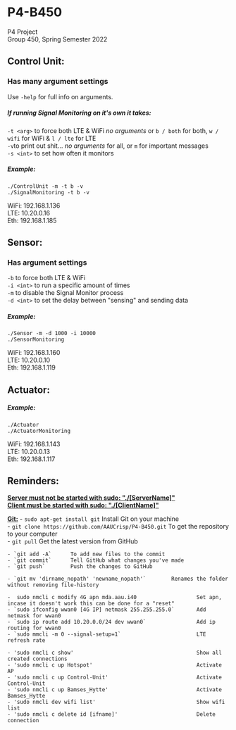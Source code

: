 # P4-B450
P4 Project  
Group 450, Spring Semester 2022  


## Control Unit:
### Has many argument settings
Use `-help` for full info on arguments.  
  
##### If running Signal Monitoring on it's own it takes:  
`-t <arg>` to force both LTE & WiFi  *no arguments* or `b / both` for both, `w / wifi` for WiFi & `l / lte` for LTE  
`-v`to print out shit... *no arguments* for all, or `m` for important messages  
`-s <int>` to set how often it monitors  
##### Example:
`./ControlUnit -m -t b -v`  
`./SignalMonitoring -t b -v`  
  
WiFi: 192.168.1.136  
LTE: 10.20.0.16  
Eth: 192.168.1.185  

## Sensor: 
### Has argument settings 
`-b` to force both LTE & WiFi  
`-i <int>` to run a specific amount of times  
`-m` to disable the Signal Monitor process  
`-d <int>` to set the delay between "sensing" and sending data  
##### Example:
`./Sensor -m -d 1000 -i 10000`  
`./SensorMonitoring`  

WiFi: 192.168.1.160  
LTE: 10.20.0.10  
Eth: 192.168.1.119  

## Actuator:
##### Example:
`./Actuator`  
`./ActuatorMonitoring`  

WiFi: 192.168.1.143  
LTE: 10.20.0.13  
Eth: 192.168.1.117  

## Reminders:
<ins>**Server must not be started with sudo:   "./[ServerName]"**</ins>  
<ins>**Client must be started with sudo:       "./[ClientName]"**</ins>  



<ins>**Git:**</ins>
    - `sudo apt-get install git`        Install Git on your machine    
    - `git clone https://github.com/AAUCrisp/P4-B450.git`       To get the repository to your computer  
    - `git pull`        Get the latest version from GitHub  
      
    - `git add -A`      To add new files to the commit  
    - `git commit`      Tell GitHub what changes you've made  
    - `git push`        Push the changes to GitHub  
    
    - `git mv 'dirname_nopath' 'newname_nopath'`        Renames the folder without removing file-history

    -  sudo nmcli c modify 4G apn mda.aau.i40                   Set apn, incase it doesn't work this can be done for a "reset"
    - `sudo ifconfig wwan0 [4G IP] netmask 255.255.255.0`       Add netmask for wwan0
    - `sudo ip route add 10.20.0.0/24 dev wwan0`                Add ip routing for wwan0
    - `sudo mmcli -m 0 --signal-setup=1`                        LTE refresh rate

    - 'sudo nmcli c show'                                       Show all created connections
    - 'sudo nmcli c up Hotspot'                                 Activate AP
    - 'sudo nmcli c up Control-Unit'                            Activate Control-Unit
    - 'sudo nmcli c up Bamses_Hytte'                            Activate Bamses_Hytte
    - 'sudo nmcli dev wifi list'                                Show wifi list
    - 'sudo nmcli c delete id [ifname]'                         Delete connection


    
